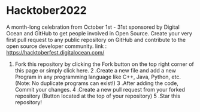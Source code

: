 # Hacktober2022
A month-long celebration from October 1st - 31st sponsored by Digital Ocean and GitHub to get people involved in Open Source. Create your very first pull request to any public repository on GitHub and contribute to the open source developer community.
link : https://hacktoberfest.digitalocean.com/


1. Fork this repository by clicking the Fork button on the top right corner of this page or simply click here.
2 .Create a new file and add a new Program in any programming language like C++, Java, Python, etc. (Note: No duplicate programs can exist!)
3 .After adding the code, Commit your changes.
4 .Create a new pull request from your forked repository (Button located at the top of your repository)
5 .Star this repository!
